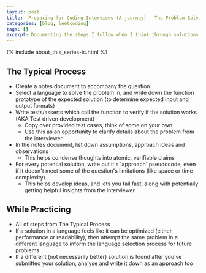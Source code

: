 ```yaml
---
layout: post
title:  Preparing for Coding Interviews (A journey) - The Problem Solving Process
categories: [blog, leetcoding]
tags: []
excerpt: Documenting the steps I follow when I think through solutions for a programming problem
---
```


{% include about_this_series-lc.html %}

## The Typical Process 
- Create a notes document to accompany the question
- Select a language to solve the problem in, and write down the function prototype of the expected solution (to determine expected input and output formats)
- Write tests/asserts which call the function to verify if the solution works (AKA Test driven development)
    - Copy over provided test cases, think of some on your own
    - Use this as an opportunity to clarify details about the problem from the interviewer
- In the notes document, list down assumptions, approach ideas and observations
    - This helps condense thoughts into atomic, verifiable claims
- For every potential solution, write out it's 'approach' pseudocode, even if it doesn't meet some of the question's limitations (like space or time complexity)
    - This helps develop ideas, and lets you fail fast, along with potentially getting helpful insights from the interviewer


## While Practicing
- All of steps from The Typical Process
- If a solution in a language feels like it can be optimized (either performance or readability), then attempt the same problem in a different language to inform the language selection process for future problems
- If a different (not necessarily better) solution is found after you've submitted your solution, analyse and write it down as an approach too
